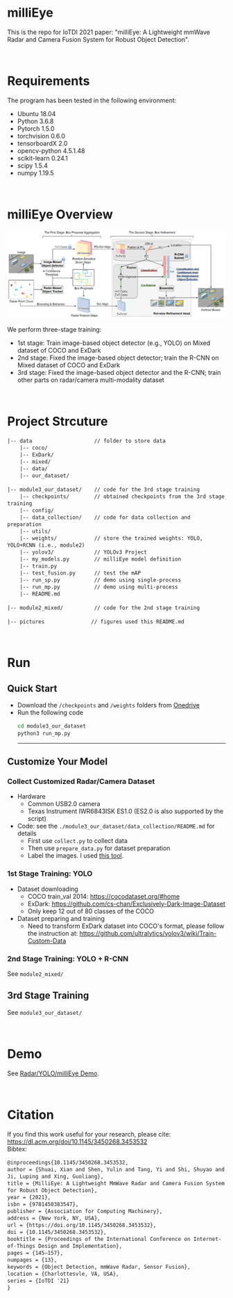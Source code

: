 # milliEye
This is the repo for IoTDI 2021 paper: "milliEye: A Lightweight mmWave Radar and Camera Fusion System for Robust Object Detection".

<br>

# Requirements
The program has been tested in the following environment: 
* Ubuntu 18.04
* Python 3.6.8
* Pytorch 1.5.0 
* torchvision 0.6.0
* tensorboardX 2.0
* opencv-python 4.5.1.48
* scikit-learn 0.24.1
* scipy 1.5.4
* numpy 1.19.5

<br>

# milliEye Overview
<p align="center" >
	<img src="./pictures/milliEye.png" width="1000">
</p>

We perform three-stage training:  
* 1st stage: Train image-based object detector (e.g., YOLO) on Mixed dataset of COCO and ExDark
* 2nd stage: Fixed the image-based object detector; train the R-CNN on Mixed dataset of COCO and ExDark
* 3rd stage: Fixed the image-based object detector and the R-CNN; train other parts on radar/camera multi-modality dataset

<br>

# Project Strcuture
```
|-- data                    // folder to store data
    |-- coco/
    |-- ExDark/
    |-- mixed/
    |-- data/
    |-- our_dataset/

|-- module3_our_dataset/    // code for the 3rd stage training
    |-- checkpoints/        // obtained checkpoints from the 3rd stage training
    |-- config/
    |-- data_collection/    // code for data collection and preparation
    |-- utils/
    |-- weights/            // store the trained weights: YOLO, YOLO+RCNN (i.e., module2)
    |-- yolov3/             // YOLOv3 Project 
    |-- my_models.py        // milliEye model definition
    |-- train.py         
    |-- test_fusion.py      // test the mAP
    |-- run_sp.py           // demo using single-process
    |-- run_mp.py           // demo using multi-process
    |-- README.md

|-- module2_mixed/          // code for the 2nd stage training

|-- pictures               // figures used this README.md
```

<br>


# Run
## Quick Start
* Download the `/checkpoints` and `/weights` folders from [Onedrive](https://mycuhk-my.sharepoint.com/:f:/g/personal/1155118647_link_cuhk_edu_hk/EpoxVginoYVJnK4dhuMQj0sB-3e3FuSqG4EnzUqui3eDGg?e=xExYye) 
* Run the following code
    ```bash
    cd module3_our_dataset
    python3 run_mp.py
    ```
    ---

## Customize Your Model
### Collect Customized Radar/Camera Dataset
* Hardware
    * Common USB2.0 camera
    * Texas Instrument IWR6843ISK ES1.0 (ES2.0 is also supported by the script)
* Code: see the `./module3_our_dataset/data_collection/README.md` for details   
    * First use `collect.py` to collect data
    * Then use `prepare_data.py` for dataset preparation
    * Label the images. I used [this tool](https://github.com/tzutalin/labelImg).

### 1st Stage Training: YOLO
* Dataset downloading
    * COCO train_val 2014: https://cocodataset.org/#home 
    * ExDark: https://github.com/cs-chan/Exclusively-Dark-Image-Dataset 
    * Only keep 12 out of 80 classes of the COCO
* Dataset preparing and training
    * Need to transform ExDark dataset into COCO's format, please follow the instruction at: https://github.com/ultralytics/yolov3/wiki/Train-Custom-Data 

### 2nd Stage Training: YOLO + R-CNN
See `module2_mixed/`
## 3rd Stage Training
See `module3_our_dataset/`

<br>

# Demo
See [Radar/YOLO/milliEye Demo](./pictures/indoor.gif).

<br>


# Citation
If you find this work useful for your research, please cite: https://dl.acm.org/doi/10.1145/3450268.3453532  
Bibtex: 
``` 
@inproceedings{10.1145/3450268.3453532,
author = {Shuai, Xian and Shen, Yulin and Tang, Yi and Shi, Shuyao and Ji, Luping and Xing, Guoliang},
title = {MilliEye: A Lightweight MmWave Radar and Camera Fusion System for Robust Object Detection},
year = {2021},
isbn = {9781450383547},
publisher = {Association for Computing Machinery},
address = {New York, NY, USA},
url = {https://doi.org/10.1145/3450268.3453532},
doi = {10.1145/3450268.3453532},
booktitle = {Proceedings of the International Conference on Internet-of-Things Design and Implementation},
pages = {145–157},
numpages = {13},
keywords = {Object Detection, mmWave Radar, Sensor Fusion},
location = {Charlottesvle, VA, USA},
series = {IoTDI '21}
}
```




